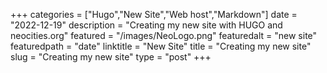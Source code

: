 +++
categories = ["Hugo","New Site","Web host","Markdown"]
date = "2022-12-19"
description = "Creating my new site with HUGO and neocities.org"
featured = "/images/NeoLogo.png"
featuredalt = "new site"
featuredpath = "date"
linktitle = "New Site"
title = "Creating my new site"
slug = "Creating my new site"
type = "post"
+++
